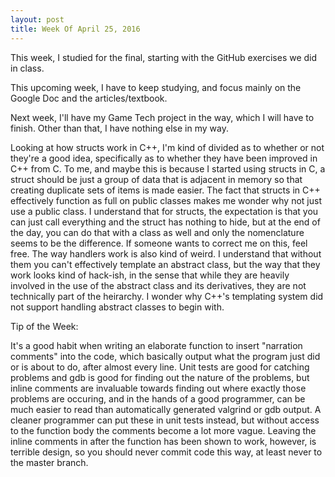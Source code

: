 ```yaml
---
layout: post
title: Week Of April 25, 2016
---
```


This week, I studied for the final, starting with the GitHub exercises we did in class.

This upcoming week, I have to keep studying, and focus mainly on the Google Doc and the articles/textbook.

Next week, I'll have my Game Tech project in the way, which I will have to finish. Other than that, I have nothing else in my way.

Looking at how structs work in C++, I'm kind of divided as to whether or not they're a good idea, specifically as to whether they have been improved in C++ from C. To me, and maybe this is because I started using structs in C, a struct should be just a group of data that is adjacent in memory so that creating duplicate sets of items is made easier. The fact that structs in C++ effectively function as full on public classes makes me wonder why not just use a public class. I understand that for structs, the expectation is that you can just call everything and the struct has nothing to hide, but at the end of the day, you can do that with a class as well and only the nomenclature seems to be the difference. If someone wants to correct me on this, feel free. The way handlers work is also kind of weird. I understand that without them you can't effectively template an abstract class, but the way that they work looks kind of hack-ish, in the sense that while they are heavily involved in the use of the abstract class and its derivatives, they are not technically part of the heirarchy. I wonder why C++'s templating system did not support handling abstract classes to begin with. 

Tip of the Week:

It's a good habit when writing an elaborate function to insert "narration comments" into the code, which basically output what the program just did or is about to do, after almost every line. Unit tests are good for catching problems and gdb is good for finding out the nature of the problems, but inline comments are invaluable towards finding out where exactly those problems are occuring, and in the hands of a good programmer, can be much easier to read than automatically generated valgrind or gdb output. A cleaner programmer can put these in unit tests instead, but without access to the function body the comments become a lot more vague. Leaving the inline comments in after the function has been shown to work, however, is terrible design, so you should never commit code this way, at least never to the master branch.
